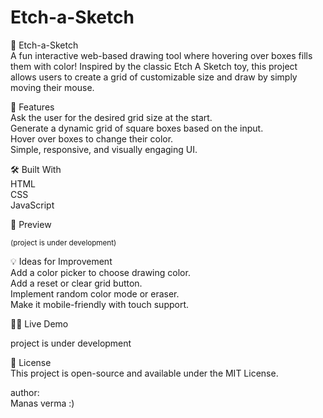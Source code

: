 # Etch-a-Sketch
🎨 Etch-a-Sketch
<br>
A fun interactive web-based drawing tool where hovering over boxes fills them with color! Inspired by the classic Etch A Sketch toy, this project allows users to create a grid of customizable size and draw by simply moving their mouse.

🚀 Features
<br>
Ask the user for the desired grid size at the start.
<br>
Generate a dynamic grid of square boxes based on the input.
<br>
Hover over boxes to change their color.
<br>
Simple, responsive, and visually engaging UI.
<br>

🛠️ Built With
<br>
HTML
<br>
CSS
<br>
JavaScript
<br>

📸 Preview
<br>

<sub>(project is under development)</sub>

💡 Ideas for Improvement
<br>
Add a color picker to choose drawing color.
<br>
Add a reset or clear grid button.
<br>
Implement random color mode or eraser.
<br>
Make it mobile-friendly with touch support.

🧑‍🎨 Live Demo
<br>

project is under development

📄 License
<br>
This project is open-source and available under the MIT License.

author:
<br>
Manas verma :)
